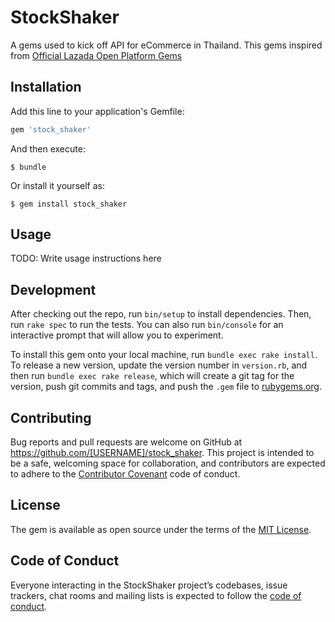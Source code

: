 # StockShaker

A gems used to kick off API for eCommerce in Thailand. This gems inspired from [Official Lazada Open Platform Gems](https://rubygems.org/gems/lazop_api_client/versions/1.2.5)

## Installation

Add this line to your application's Gemfile:

```ruby
gem 'stock_shaker'
```

And then execute:

    $ bundle

Or install it yourself as:

    $ gem install stock_shaker

## Usage

TODO: Write usage instructions here

## Development

After checking out the repo, run `bin/setup` to install dependencies. Then, run `rake spec` to run the tests. You can also run `bin/console` for an interactive prompt that will allow you to experiment.

To install this gem onto your local machine, run `bundle exec rake install`. To release a new version, update the version number in `version.rb`, and then run `bundle exec rake release`, which will create a git tag for the version, push git commits and tags, and push the `.gem` file to [rubygems.org](https://rubygems.org).

## Contributing

Bug reports and pull requests are welcome on GitHub at https://github.com/[USERNAME]/stock_shaker. This project is intended to be a safe, welcoming space for collaboration, and contributors are expected to adhere to the [Contributor Covenant](http://contributor-covenant.org) code of conduct.

## License

The gem is available as open source under the terms of the [MIT License](https://opensource.org/licenses/MIT).

## Code of Conduct

Everyone interacting in the StockShaker project’s codebases, issue trackers, chat rooms and mailing lists is expected to follow the [code of conduct](https://github.com/[USERNAME]/stock_shaker/blob/master/CODE_OF_CONDUCT.md).
